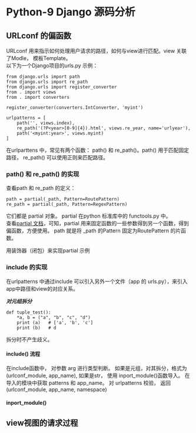 # Python-9 Django 源码分析

## URLconf 的偏函数

URLconf 用来指示如何处理用户请求的路径，如何与view进行匹配。view 关联了Modle， 模板Template。  
以下为一个Django项目的urls.py 示例：
```
from django.urls import path
from django.urls import re_path
from django.urls import register_converter
from . import views
from . import converters

register_converter(converters.IntConverter, 'myint') 

urlpatterns = [
    path('', views.index),
    re_path('(?P<year>[0-9]{4}).html', views.re_year, name='urlyear'),
    path('<myint:year>', views.myint)
]
```
在urlparttens 中，常见有两个函数： path() 和 re_path()。path() 用于匹配固定路径， re_path() 可以使用正则来匹配路径。

### path() 和 re_path() 的实现
查看path 和 re_path 的定义：
```
path = partial(_path, Pattern=RoutePattern)
re_path = partial(_path, Pattern=RegexPattern)
```
它们都是 partial 对象。 partial 在python 标准库中的 functools.py 中。  
查看[partial 文档](https://docs.python.org/zh-cn/3/library/functools.html#functools.partial)，可知，partial 用来固定函数的一些参数得到另一个函数，得到偏函数，方便使用。
path 就是将 _path 的Pattern 固定为RoutePattern 的片函数。

用装饰器（闭包）来实现partial
示例

### include 的实现
在urlpatterns 中通过include 可以引入另外一个文件（app 的 urls.py），来引入app中路径和view的对应关系。

***对元组拆分***
```
def tuple_test():
    *a, b = ("a", "b", "c", "d")
    print (a)   # ['a', 'b', 'c']
    print (b)   # d
```
拆分时不产生歧义。

#### include() 流程
在include函数中， 对参数 arg 进行类型判断。
如果是元组，对其拆分，格式为 (urlconf_module, app_name),
如果是str， 使用 inport_module()函数导入。
在导入的模块中获取 patterns 和 app_name。
对 urlpatterns 校验，
返回 (urlconf_module, app_name, namespace)

#### inport_module()


## view视图的请求过程
